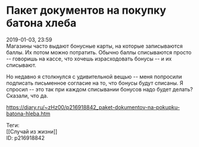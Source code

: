 Пакет документов на покупку батона хлеба
=========================================

   
 2019-01-03, 23:59   
  Магазины часто выдают бонусные карты, на которые записываются баллы. Их потом можно потратить. Обычно баллы списываются просто -- говоришь на кассе, что хочешь израсходовать бонусы -- и их списывают.   
   
 Но недавно я столкнулся с удивительной вещью -- меня попросили подписать письменное согласие на то, что бонусы будут списаны. Я спросил -- это так при каждом списывании бонусов надо будет делать? Сказали, что да.   
    
 <https://diary.ru/~zHz00/p216918842_paket-dokumentov-na-pokupku-batona-hleba.htm>   
   
 Теги:   
 [[Случай из жизни]]   
 ID: p216918842